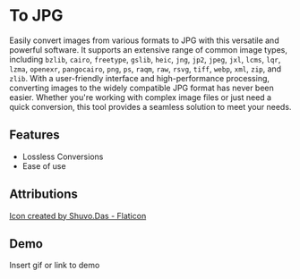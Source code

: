 
# To JPG

Easily convert images from various formats to JPG with this versatile and powerful software. It supports an extensive range of common image types, including `bzlib`, `cairo`, `freetype`, `gslib`, `heic`, `jng`, `jp2`, `jpeg`, `jxl`, `lcms`, `lqr`, `lzma`, `openexr`, `pangocairo`, `png`, `ps`, `raqm`, `raw`, `rsvg`, `tiff`, `webp`, `xml`, `zip`, and `zlib`. With a user-friendly interface and high-performance processing, converting images to the widely compatible JPG format has never been easier. Whether you're working with complex image files or just need a quick conversion, this tool provides a seamless solution to meet your needs.


## Features

- Lossless Conversions
- Ease of use


## Attributions

[Icon created by Shuvo.Das - Flaticon](https://www.flaticon.com/free-icons/jpg-file)


## Demo

Insert gif or link to demo





